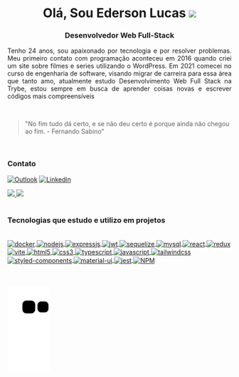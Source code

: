   <div> 
  <h1 align="center">Olá, Sou Ederson Lucas
<img height="30" src="https://media.tenor.com/NCRHhqkXrJYAAAAj/programmers-go-internet.gif">
</h1>
<h3 align="center">Desenvolvedor Web Full-Stack</h3>

<p align="justify">Tenho 24 anos, sou apaixonado por tecnologia e por resolver problemas.
Meu primeiro contato com programação aconteceu em 2016 quando criei um site sobre filmes e series utilizando o WordPress.
Em 2021 comecei no curso de engenharia de software, visando migrar de carreira para essa área que tanto amo, atualmente estudo Desenvolvimento Web Full Stack na Trybe, estou sempre em busca de aprender coisas novas e escrever códigos mais compreensíveis</p>

<br/>

> "No fim tudo dá certo, e se não deu certo é porque ainda não chegou ao fim. - Fernando Sabino"

<br/>

### Contato
[![Outlook](https://img.shields.io/badge/Microsoft_Outlook-0078D4?style=for-the-badge&logo=microsoft-outlook&logoColor=white)](mailto:edersonlucas@outlook.com.br)
[![Linkedin](https://img.shields.io/badge/LinkedIn-0077B5?style=for-the-badge&logo=linkedin&logoColor=white)](https://www.linkedin.com/in/edersonlucas)

 <a href="https://github.com/edersonlucas">
  <img height="180em" src="https://github-readme-stats-git-masterrstaa-rickstaa.vercel.app/api?username=edersonlucas&show_icons=true&theme=tokyonight&include_all_commits=true&count_private=true"/>
  <img height="180em" src="https://github-readme-stats-git-masterrstaa-rickstaa.vercel.app/api/top-langs/?username=edersonlucas&layout=compact&langs_count=7&theme=tokyonight"/><br/>
  <a/>



  <br/>

### Tecnologias que estudo e utilizo em projetos

<div style="display: inline_block"><br/>
  <a href="https://github.com/edersonlucas">
  <img align="center" alt="docker" src="https://img.shields.io/badge/docker-%230db7ed.svg?style=for-the-badge&logo=docker&logoColor=white">
  <img align="center" alt="nodejs" src="https://img.shields.io/badge/node.js-6DA55F?style=for-the-badge&logo=node.js&logoColor=white">
  <img align="center" alt="expressjs" src="https://img.shields.io/badge/express.js-%23404d59.svg?style=for-the-badge&logo=express&logoColor=%2361DAFB">
  <img align="center" alt="jwt" src="https://img.shields.io/badge/JWT-black?style=for-the-badge&logo=JSON%20web%20tokens">
  <img align="center" alt="sequelize" src="https://img.shields.io/badge/Sequelize-52B0E7?style=for-the-badge&logo=Sequelize&logoColor=white">
  <img align="center" alt="mysql" src="https://img.shields.io/badge/mysql-%2300f.svg?style=for-the-badge&logo=mysql&logoColor=white">
  <img align="center" alt="react" src="https://img.shields.io/badge/React-20232A?style=for-the-badge&logo=react&logoColor=61DAFB">
  <img align="center" alt="redux" src="https://img.shields.io/badge/redux-%23593d88.svg?style=for-the-badge&logo=redux&logoColor=white">
  <img align="center" alt="vite" src="https://img.shields.io/badge/vite-%23646CFF.svg?style=for-the-badge&logo=vite&logoColor=white">
  <img align="center" alt="html5" src="https://img.shields.io/badge/HTML5-E34F26?style=for-the-badge&logo=html5&logoColor=white">
  <img align="center" alt="css3" src="https://img.shields.io/badge/CSS3-1572B6?style=for-the-badge&logo=css3&logoColor=white">
  <img align="center" alt="typescript" src="https://img.shields.io/badge/TypeScript-007ACC?style=for-the-badge&logo=typescript&logoColor=white">
  <img align="center" alt="javascript" src="https://img.shields.io/badge/JavaScript-F7DF1E?style=for-the-badge&logo=javascript&logoColor=black">
   <img align="center" alt="tailwindcss" src="https://img.shields.io/badge/tailwindcss-%2338B2AC.svg?style=for-the-badge&logo=tailwind-css&logoColor=white">
   <img align="center" alt="styled-components" src="https://img.shields.io/badge/styled--components-DB7093?style=for-the-badge&logo=styled-components&logoColor=white">
   <img align="center" alt="material-ui" src="https://img.shields.io/badge/MUI-%230081CB.svg?style=for-the-badge&logo=mui&logoColor=white">
   <img align="center" alt="jest" src="https://img.shields.io/badge/-jest-%23C21325?style=for-the-badge&logo=jest&logoColor=white">
   <img align="center" alt="NPM" src="https://img.shields.io/badge/NPM-%23000000.svg?style=for-the-badge&logo=npm&logoColor=white">
    <a/>
 </div><br/>
<br/>
    
  
 
  ![Snake animation](https://github.com/edersonlucas/edersonlucas/blob/output/github-contribution-grid-snake.svg)
 
</div>




